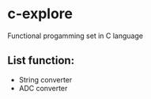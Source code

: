 # c-explore
Functional progamming set in C language

## List function:
* String converter
* ADC converter
